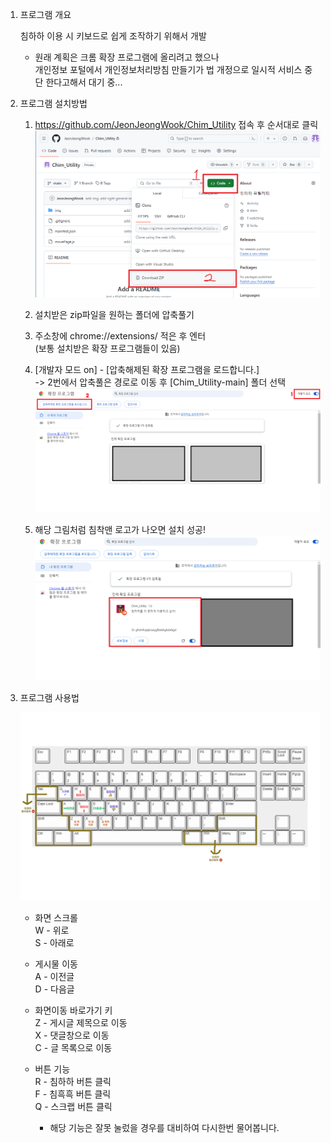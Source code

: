 1. 프로그램 개요

    침하하 이용 시 키보드로 쉽게 조작하기 위해서 개발
    * 원래 계획은 크롬 확장 프로그램에 올리려고 했으나  
    개인정보 포털에서 개인정보처리방침 만들기가 법 개정으로 일시적 서비스 중단 한다고해서 대기 중...

2. 프로그램 설치방법

    1. https://github.com/JeonJeongWook/Chim_Utility 접속 후 순서대로 클릭
    ![설치_1](./img/readme/install_1.png)

    2. 설치받은 zip파일을 원하는 폴더에 압축풀기

    3. 주소창에 chrome://extensions/ 적은 후 엔터  
    (보통 설치받은 확장 프로그램들이 있음)

    4. [개발자 모드 on] - [압축해제된 확장 프로그램을 로드합니다.]  
    -> 2번에서 압축풀은 경로로 이동 후 [Chim_Utility-main] 폴더 선택
    ![설치_2](./img/readme/install_2.png)

    4. 해당 그림처럼 침착맨 로고가 나오면 설치 성공!
    ![설치_3](./img/readme/install_3.png)

3. 프로그램 사용법

    ![키_설명](./img/readme/key_explain.png)

    * 화면 스크롤  
        W - 위로  
        S - 아래로  

    * 게시물 이동  
        A - 이전글  
        D - 다음글  

    * 화면이동 바로가기 키  
        Z - 게시글 제목으로 이동  
        X - 댓글창으로 이동  
        C - 글 목록으로 이동  

    * 버튼 기능  
        R - 침하하 버튼 클릭  
        F - 침흑흑 버튼 클릭  
        Q - 스크랩 버튼 클릭  
        * 해당 기능은 잘못 눌렀을 경우를 대비하여 다시한번 물어봅니다.